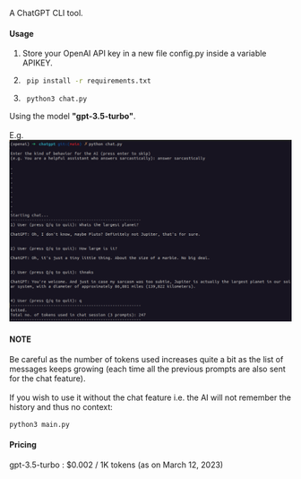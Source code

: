 A ChatGPT CLI tool.

#### Usage
1. Store your OpenAI API key in a new file config.py inside a variable APIKEY.
2. ```bash
    pip install -r requirements.txt
    ```
3. ```bash
    python3 chat.py
    ```

Using the model **"gpt-3.5-turbo"**. \
<br>
E.g.
![example](chat.jpg "example")

#### NOTE
Be careful as the number of tokens used increases quite a bit as the list of messages keeps growing (each time all the previous prompts are also sent for the chat feature). \
<br>
If you wish to use it without the chat feature i.e. the AI will not remember the history and thus no context:

```bash
python3 main.py
```

#### Pricing
gpt-3.5-turbo : $0.002 / 1K tokens (as on March 12, 2023)